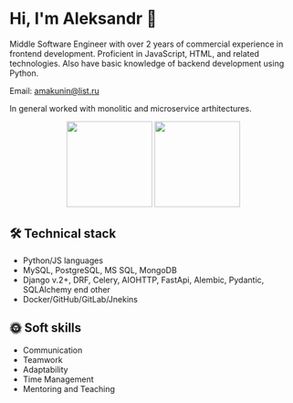 # Hi, I'm Aleksandr 👋
Middle Software Engineer with over 2 years of commercial experience in frontend development. Proficient in JavaScript, HTML, and related technologies. Also have basic knowledge of backend development using Python.

Email:  amakunin@list.ru

In general worked with monolitic and microservice arthitectures.
<p align = 'center'>
 <a href="https://github-readme-stats.vercel.app/api?username=MAleksandr89&show_icons=true&count_private=true"><img height=150 src="https://github-readme-stats.vercel.app/api?username=MAleksandr89&show_icons=true&count_private=true" /></a>
<a href="https://github.com/MAleksandr89/github-readme-stats"><img height=150 src="https://github-readme-stats.vercel.app/api/top-langs/?username=MAleksandr89&layout=compact" /></a>
 </p>

## 🛠 Technical stack
*   Python/JS languages
*   MySQL, PostgreSQL, MS SQL, MongoDB
*   Django v.2+, DRF, Celery, AIOHTTP, FastApi, Alembic, Pydantic, SQLAlchemy end other
*   Docker/GitHub/GitLab/Jnekins

## :sun_with_face: Soft skills
*   Communication
*   Teamwork
*   Adaptability
*   Time Management
*   Mentoring and Teaching
